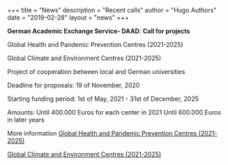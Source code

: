 +++
title = "News"
description = "Recent calls"
author = "Hugo Authors"
date = "2019-02-28"
layout = "news"
+++



**German Academic Exchange Service- DAAD**:
**Call for projects**

Global Health and Pandemic Prevention Centres (2021-2025)

Global Climate and Environment Centres (2021-2025)

Project of cooperation between local and German universities 

Deadline for proposals:
19 of November, 2020

Starting funding period:
1st of May, 2021 - 31st of December,  2025

Amounts:
Until 400.000 Euros for each center in 2021 
Until 600.000 Euros in later years 

More information 
[Global Health and Pandemic Prevention Centres (2021-2025)](www.daad.co/files/2020/10/EN_Call-for-application-Global-Health-and-Pandemic-Prevention-Centres.pdf)

[Global Climate and Environment Centres (2021-2025)](www.daad.co/files/2020/10/EN_Call-for-applications-Global-Climate-and-Environment-Centres_P22.pdf)
